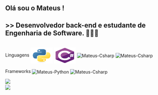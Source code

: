 ## Olá sou o Mateus !
## >> Desenvolvedor back-end e estudante de Engenharia de Software. 🧑🏻‍💻


<div style="display: inline_block"><br>
  Linguagens
  <img align="center" alt="Mateus-Python" height="50" width="70" src="https://raw.githubusercontent.com/devicons/devicon/master/icons/python/python-original.svg">
  <img align="center" alt="Mateus-Csharp" height="50" width="70" src="https://raw.githubusercontent.com/devicons/devicon/master/icons/csharp/csharp-original.svg">

  <img align="center" alt="Mateus-Csharp" height="50" width="70" src="https://cdn.jsdelivr.net/gh/devicons/devicon@latest/icons/c/c-original.svg" />
  <img align="center" alt="Mateus-Csharp" height="30" width="40" src="https://cdn.jsdelivr.net/gh/devicons/devicon@latest/icons/mysql/mysql-original-wordmark.svg" />

  
</div>
<div style="display: inline_block"><br>
  Frameworks
  
   <img  align="center" alt="Mateus-Python" height="70" width="110"  src="https://cdn.jsdelivr.net/gh/devicons/devicon@latest/icons/django/django-plain-wordmark.svg" />

    
<img align="center" alt="Mateus-Csharp" height="30" width="40" src="https://cdn.jsdelivr.net/gh/devicons/devicon@latest/icons/mysql/mysql-original-wordmark.svg" />

          
</div>



 
<div> 

  <a href = "meu email -> bastian2549@gmail.com"><img src="https://img.shields.io/badge/-Gmail-%23333?style=for-the-badge&logo=gmail&logoColor=white" target="_blank"></a>  
  <a href="https://www.linkedin.com/in/mateus-bastos-29168928b/" target="_blank"><img src="https://img.shields.io/badge/-LinkedIn-%230077B5?style=for-the-badge&logo=linkedin&logoColor=white" target="_blank"></a>


</div>



